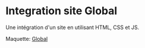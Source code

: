
# Integration site Global

Une intégration d'un site en utilisant HTML, CSS et JS.

Maquette: [Global](https://freebiesbug.com/psd-freebies/global-futuristic-one-page-portfolio-psd-html/)
